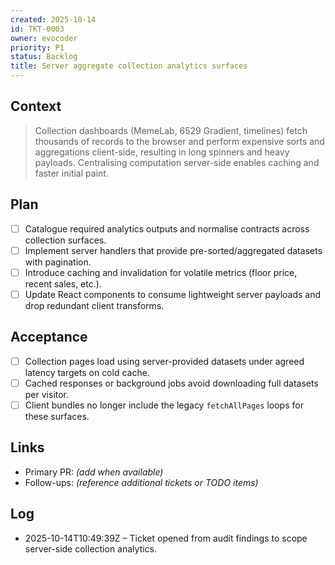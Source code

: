 ```yaml
---
created: 2025-10-14
id: TKT-0003
owner: evocoder
priority: P1
status: Backlog
title: Server aggregate collection analytics surfaces
---
```


## Context

> Collection dashboards (MemeLab, 6529 Gradient, timelines) fetch thousands of records to the browser and perform expensive sorts and aggregations client-side, resulting in long spinners and heavy payloads. Centralising computation server-side enables caching and faster initial paint.

## Plan

- [ ] Catalogue required analytics outputs and normalise contracts across collection surfaces.
- [ ] Implement server handlers that provide pre-sorted/aggregated datasets with pagination.
- [ ] Introduce caching and invalidation for volatile metrics (floor price, recent sales, etc.).
- [ ] Update React components to consume lightweight server payloads and drop redundant client transforms.

## Acceptance

- [ ] Collection pages load using server-provided datasets under agreed latency targets on cold cache.
- [ ] Cached responses or background jobs avoid downloading full datasets per visitor.
- [ ] Client bundles no longer include the legacy `fetchAllPages` loops for these surfaces.

## Links

- Primary PR: _(add when available)_
- Follow-ups: _(reference additional tickets or TODO items)_

## Log

- 2025-10-14T10:49:39Z – Ticket opened from audit findings to scope server-side collection analytics.
